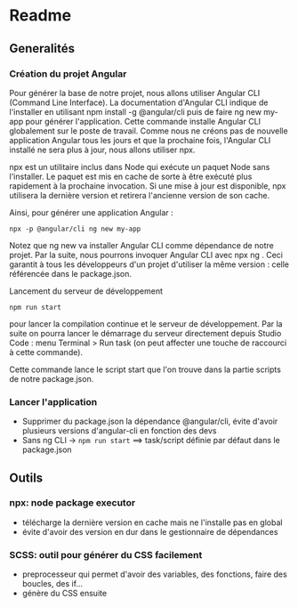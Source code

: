 # Readme

## Generalités
### Création du projet Angular
Pour générer la base de notre projet, nous allons utiliser Angular CLI (Command Line Interface). La documentation d'Angular CLI indique de l'installer en utilisant npm install -g @angular/cli puis de faire ng new my-app pour générer l'application. Cette commande installe Angular CLI globalement sur le poste de travail. Comme nous ne créons pas de nouvelle application Angular tous les jours et que la prochaine fois, l'Angular CLI installé ne sera plus à jour, nous allons utiliser npx.

npx est un utilitaire inclus dans Node qui exécute un paquet Node sans l'installer. Le paquet est mis en cache de sorte à être exécuté plus rapidement à la prochaine invocation. Si une mise à jour est disponible, npx utilisera la dernière version et retirera l'ancienne version de son cache.

Ainsi, pour générer une application Angular :

`npx -p @angular/cli ng new my-app`

Notez que ng new va installer Angular CLI comme dépendance de notre projet. Par la suite, nous pourrons invoquer Angular CLI avec npx ng <commande>. Ceci garantit à tous les développeurs d'un projet d'utiliser la même version : celle référencée dans le package.json.

Lancement du serveur de développement

`npm run start` 

pour lancer la compilation continue et le serveur de développement. Par la suite on pourra lancer le démarrage du serveur directement depuis Studio Code : menu Terminal > Run task (on peut affecter une touche de raccourci à cette commande).

Cette commande lance le script start que l'on trouve dans la partie scripts de notre package.json.

### Lancer l'application

- Supprimer du package.json la dépendance @angular/cli, évite d'avoir plusieurs versions d'angular-cli en fonction des devs
- Sans ng CLI -> `npm run start` ==> task/script définie par défaut dans le package.json

## Outils
### npx: node package executor
- télécharge la dernière version en cache mais ne l'installe pas en global
- évite d'avoir des version en dur dans le gestionnaire de dépendances

### SCSS: outil pour générer du CSS facilement
- preprocesseur qui permet d'avoir des variables, des fonctions, faire des boucles, des if...
- génère du CSS ensuite

